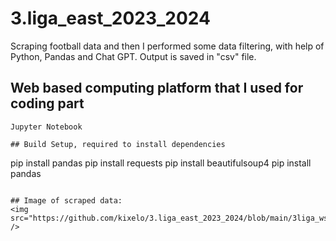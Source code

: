 # 3.liga_east_2023_2024
Scraping football data and then I performed some data filtering, with help of Python, Pandas and Chat GPT.
Output is saved in "csv" file.

## Web based computing platform that I used for coding part
```
Jupyter Notebook

## Build Setup, required to install dependencies
```
pip install pandas
pip install requests
pip install beautifulsoup4
pip install pandas
```

## Image of scraped data:
<img src="https://github.com/kixelo/3.liga_east_2023_2024/blob/main/3liga_ws_data.PNG" />
